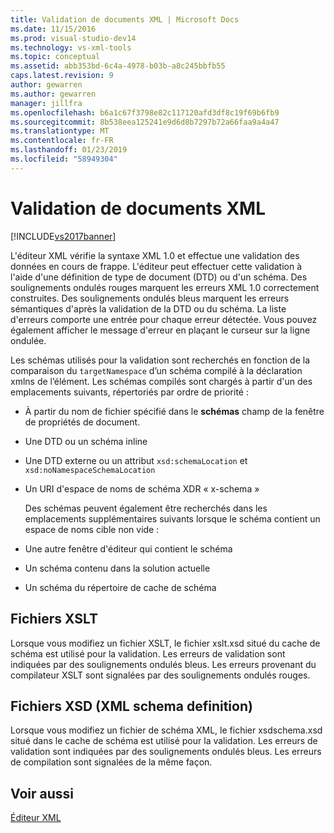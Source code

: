```yaml
---
title: Validation de documents XML | Microsoft Docs
ms.date: 11/15/2016
ms.prod: visual-studio-dev14
ms.technology: vs-xml-tools
ms.topic: conceptual
ms.assetid: abb353bd-6c4a-4978-b03b-a8c245bbfb55
caps.latest.revision: 9
author: gewarren
ms.author: gewarren
manager: jillfra
ms.openlocfilehash: b6a1c67f3798e82c117120afd3df8c19f69b6fb9
ms.sourcegitcommit: 8b538eea125241e9d6d8b7297b72a66faa9a4a47
ms.translationtype: MT
ms.contentlocale: fr-FR
ms.lasthandoff: 01/23/2019
ms.locfileid: "58949304"
---
```

# <a name="xml-document-validation"></a>Validation de documents XML
[!INCLUDE[vs2017banner](../includes/vs2017banner.md)]

  
L'éditeur XML vérifie la syntaxe XML 1.0 et effectue une validation des données en cours de frappe. L'éditeur peut effectuer cette validation à l'aide d'une définition de type de document (DTD) ou d'un schéma. Des soulignements ondulés rouges marquent les erreurs XML 1.0 correctement construites. Des soulignements ondulés bleus marquent les erreurs sémantiques d'après la validation de la DTD ou du schéma. La liste d'erreurs comporte une entrée pour chaque erreur détectée. Vous pouvez également afficher le message d'erreur en plaçant le curseur sur la ligne ondulée.  
  
 Les schémas utilisés pour la validation sont recherchés en fonction de la comparaison du `targetNamespace` d’un schéma compilé à la déclaration xmlns de l’élément. Les schémas compilés sont chargés à partir d'un des emplacements suivants, répertoriés par ordre de priorité :  
  
- À partir du nom de fichier spécifié dans le **schémas** champ de la fenêtre de propriétés de document.  
  
- Une DTD ou un schéma inline  
  
- Une DTD externe ou un attribut `xsd:schemaLocation` et `xsd:noNamespaceSchemaLocation`  
  
- Un URI d'espace de noms de schéma XDR « x-schema »  
  
  Des schémas peuvent également être recherchés dans les emplacements supplémentaires suivants lorsque le schéma contient un espace de noms cible non vide :  
  
- Une autre fenêtre d'éditeur qui contient le schéma  
  
- Un schéma contenu dans la solution actuelle  
  
- Un schéma du répertoire de cache de schéma  
  
## <a name="xslt-files"></a>Fichiers XSLT  
 Lorsque vous modifiez un fichier XSLT, le fichier xslt.xsd situé du cache de schéma est utilisé pour la validation. Les erreurs de validation sont indiquées par des soulignements ondulés bleus. Les erreurs provenant du compilateur XSLT sont signalées par des soulignements ondulés rouges.  
  
## <a name="xml-schema-xsd-files"></a>Fichiers XSD (XML schema definition)  
 Lorsque vous modifiez un fichier de schéma XML, le fichier xsdschema.xsd situé dans le cache de schéma est utilisé pour la validation. Les erreurs de validation sont indiquées par des soulignements ondulés bleus. Les erreurs de compilation sont signalées de la même façon.  
  
## <a name="see-also"></a>Voir aussi  
 [Éditeur XML](../xml-tools/xml-editor.md)

